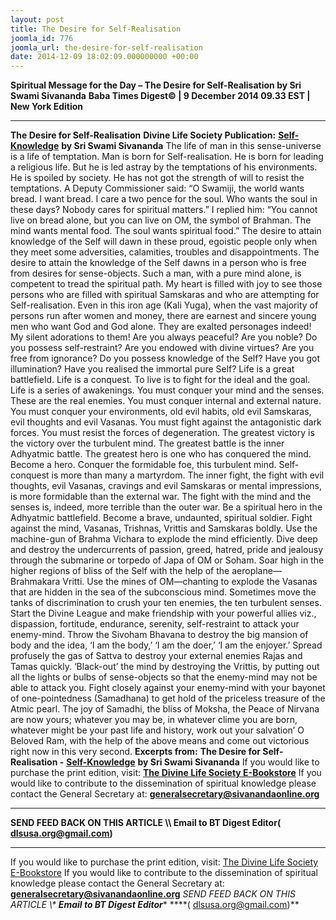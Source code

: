 ```yaml
---
layout: post
title: The Desire for Self-Realisation
joomla_id: 776
joomla_url: the-desire-for-self-realisation
date: 2014-12-09 18:02:09.000000000 +00:00
---
```

**Spiritual Message for the Day – The Desire for Self-Realisation by Sri Swami Sivananda**
**Baba Times Digest© | 9 December 2014 09.33 EST | New York Edition**
* * *  
**The Desire for Self-Realisation**
**Divine Life Society Publication:** [**Self-Knowledge**](http://www.dlshq.org/download/selfknowledge.htm#_VPID_1) **by Sri Swami Sivananda**
The life of man in this sense-universe is a life of temptation. Man is born for Self-realisation. He is born for leading a religious life. But he is led astray by the temptations of his environments. He is spoiled by society. He has not got the strength of will to resist the temptations.
A Deputy Commissioner said: “O Swamiji, the world wants bread. I want bread. I care a two pence for the soul. Who wants the soul in these days? Nobody cares for spiritual matters.” I replied him: “You cannot live on bread alone, but you can live on OM, the symbol of Brahman. The mind wants mental food. The soul wants spiritual food.”
The desire to attain knowledge of the Self will dawn in these proud, egoistic people only when they meet some adversities, calamities, troubles and disappointments. The desire to attain the knowledge of the Self dawns in a person who is free from desires for sense-objects. Such a man, with a pure mind alone, is competent to tread the spiritual path.
My heart is filled with joy to see those persons who are filled with spiritual Samskaras and who are attempting for Self-realisation. Even in this iron age (Kali Yuga), when the vast majority of persons run after women and money, there are earnest and sincere young men who want God and God alone. They are exalted personages indeed! My silent adorations to them!
Are you always peaceful? Are you noble? Do you possess self-restraint? Are you endowed with divine virtues? Are you free from ignorance? Do you possess knowledge of the Self? Have you got illumination? Have you realised the immortal pure Self?
Life is a great battlefield. Life is a conquest. To live is to fight for the ideal and the goal. Life is a series of awakenings. You must conquer your mind and the senses. These are the real enemies. You must conquer internal and external nature. You must conquer your environments, old evil habits, old evil Samskaras, evil thoughts and evil Vasanas. You must fight against the antagonistic dark forces. You must resist the forces of degeneration.
The greatest victory is the victory over the turbulent mind. The greatest battle is the inner Adhyatmic battle. The greatest hero is one who has conquered the mind.
Become a hero. Conquer the formidable foe, this turbulent mind. Self-conquest is more than many a martyrdom. The inner fight, the fight with evil thoughts, evil Vasanas, cravings and evil Samskaras or mental impressions, is more formidable than the external war. The fight with the mind and the senses is, indeed, more terrible than the outer war.
Be a spiritual hero in the Adhyatmic battlefield. Become a brave, undaunted, spiritual soldier. Fight against the mind, Vasanas, Trishnas, Vrittis and Samskaras boldly. Use the machine-gun of Brahma Vichara to explode the mind efficiently. Dive deep and destroy the undercurrents of passion, greed, hatred, pride and jealousy through the submarine or torpedo of Japa of OM or Soham. Soar high in the higher regions of bliss of the Self with the help of the aeroplane—Brahmakara Vritti. Use the mines of OM—chanting to explode the Vasanas that are hidden in the sea of the subconscious mind. Sometimes move the tanks of discrimination to crush your ten enemies, the ten turbulent senses. Start the Divine League and make friendship with your powerful allies viz., dispassion, fortitude, endurance, serenity, self-restraint to attack your enemy-mind. Throw the Sivoham Bhavana to destroy the big mansion of body and the idea, ‘I am the body,’ ‘I am the doer,’ ‘I am the enjoyer.’ Spread profusely the gas of Sattva to destroy your external enemies Rajas and Tamas quickly. ‘Black-out’ the mind by destroying the Vrittis, by putting out all the lights or bulbs of sense-objects so that the enemy-mind may not be able to attack you. Fight closely against your enemy-mind with your bayonet of one-pointedness (Samadhana) to get hold of the priceless treasure of the Atmic pearl. The joy of Samadhi, the bliss of Moksha, the Peace of Nirvana are now yours; whatever you may be, in whatever clime you are born, whatever might be your past life and history, work out your salvation’ O Beloved Ram, with the help of the above means and come out victorious right now in this very second.
**Excerpts from:**  **The Desire for Self-Realisation -** [**Self-Knowledge**](http://www.dlshq.org/download/selfknowledge.htm#_VPID_1) **by Sri Swami Sivananda**
If you would like to purchase the print edition, visit: **[The Divine Life Society E-Bookstore](http://www.dlshq.org/download/download.htm)**
If you would like to contribute to the dissemination of spiritual knowledge please contact the General Secretary at: [](mailto:%20%3Cscript%20type=%27text/javascript%27%3E%20%3C%21--%20var%20prefix%20=%20%27ma%27%20+%20%27il%27%20+%20%27to%27;%20var%20path%20=%20%27hr%27%20+%20%27ef%27%20+%20%27=%27;%20var%20addy57016%20=%20%27generalsecretary%27%20+%20%27@%27;%20addy57016%20=%20addy57016%20+%20%27sivanandaonline%27%20+%20%27.%27%20+%20%27org%27;%20document.write%28%27%3Ca%20%27%20+%20path%20+%20%27%5C%27%27%20+%20prefix%20+%20%27:%27%20+%20addy57016%20+%20%27%5C%27%3E%27%29;%20document.write%28addy57016%29;%20document.write%28%27%3C%5C/a%3E%27%29;%20//--%3E%5Cn%20%3C/script%3E%3Cscript%20type=%27text/javascript%27%3E%20%3C%21--%20document.write%28%27%3Cspan%20style=%5C%27display:%20none;%5C%27%3E%27%29;%20//--%3E%20%3C/script%3EThis%20email%20address%20is%20being%20protected%20from%20spambots.%20You%20need%20JavaScript%20enabled%20to%20view%20it.%20%3Cscript%20type=%27text/javascript%27%3E%20%3C%21--%20document.write%28%27%3C/%27%29;%20document.write%28%27span%3E%27%29;%20//--%3E%20%3C/script%3E?subject=Contribution%20to%20Dissemination%20of%20Spiritual%20Knowledge) **generalsecretary@sivanandaonline.org**
****
**SEND FEED BACK ON THIS ARTICLE \\\ Email to BT Digest Editor[](mailto:%20%3Cscript%20type=%27text/javascript%27%3E%20%3C%21--%20var%20prefix%20=%20%27ma%27%20+%20%27il%27%20+%20%27to%27;%20var%20path%20=%20%27hr%27%20+%20%27ef%27%20+%20%27=%27;%20var%20addy72654%20=%20%27dlsusa.org%27%20+%20%27@%27;%20addy72654%20=%20addy72654%20+%20%27gmail%27%20+%20%27.%27%20+%20%27com%27;%20document.write%28%27%3Ca%20%27%20+%20path%20+%20%27%5C%27%27%20+%20prefix%20+%20%27:%27%20+%20addy72654%20+%20%27%5C%27%3E%27%29;%20document.write%28addy72654%29;%20document.write%28%27%3C%5C/a%3E%27%29;%20//--%3E%5Cn%20%3C/script%3E%3Cscript%20type=%27text/javascript%27%3E%20%3C%21--%20document.write%28%27%3Cspan%20style=%5C%27display:%20none;%5C%27%3E%27%29;%20//--%3E%20%3C/script%3EThis%20email%20address%20is%20being%20protected%20from%20spambots.%20You%20need%20JavaScript%20enabled%20to%20view%20it.%20%3Cscript%20type=%27text/javascript%27%3E%20%3C%21--%20document.write%28%27%3C/%27%29;%20document.write%28%27span%3E%27%29;%20//--%3E%20%3C/script%3E?subject=DLS%20Posts)( [dlsusa.org@gmail.com](mailto:dlsusa.org@gmail.com))**
* * *
  
If you would like to purchase the print edition, visit: [The Divine Life Society E-Bookstore](http://www.dlshq.org/download/download.htm)
If you would like to contribute to the dissemination of spiritual knowledge please contact the General Secretary at: **[generalsecretary@sivanandaonline.org](mailto:generalsecretary@sivanandaonline.org)**
**SEND FEED BACK ON THIS ARTICLE \\\**  **Email to BT Digest Editor**** [](mailto:%20%3Cscript%20type=%27text/javascript%27%3E%20%3C%21--%20var%20prefix%20=%20%27ma%27%20+%20%27il%27%20+%20%27to%27;%20var%20path%20=%20%27hr%27%20+%20%27ef%27%20+%20%27=%27;%20var%20addy72654%20=%20%27dlsusa.org%27%20+%20%27@%27;%20addy72654%20=%20addy72654%20+%20%27gmail%27%20+%20%27.%27%20+%20%27com%27;%20document.write%28%27%3Ca%20%27%20+%20path%20+%20%27%5C%27%27%20+%20prefix%20+%20%27:%27%20+%20addy72654%20+%20%27%5C%27%3E%27%29;%20document.write%28addy72654%29;%20document.write%28%27%3C%5C/a%3E%27%29;%20//--%3E%5Cn%20%3C/script%3E%3Cscript%20type=%27text/javascript%27%3E%20%3C%21--%20document.write%28%27%3Cspan%20style=%5C%27display:%20none;%5C%27%3E%27%29;%20//--%3E%20%3C/script%3EThis%20email%20address%20is%20being%20protected%20from%20spambots.%20You%20need%20JavaScript%20enabled%20to%20view%20it.%20%3Cscript%20type=%27text/javascript%27%3E%20%3C%21--%20document.write%28%27%3C/%27%29;%20document.write%28%27span%3E%27%29;%20//--%3E%20%3C/script%3E?subject=DLS%20Posts)****( [dlsusa.org@gmail.com](mailto:dlsusa.org@gmail.com))**  
